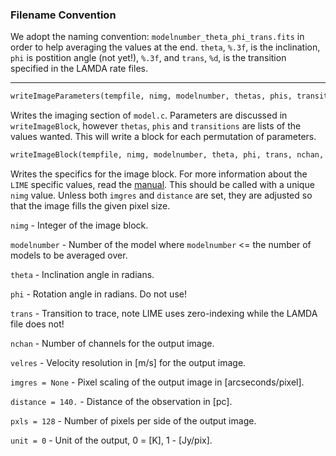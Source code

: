 ### Filename Convention

We adopt the naming convention: `modelnumber_theta_phi_trans.fits` in order to help averaging the values at the end. `theta`, `%.3f`, is the inclination, `phi` is postition angle (not yet!), `%.3f`, and `trans`, `%d`, is the transition specified in the LAMDA rate files.

---

```python
writeImageParameters(tempfile, nimg, modelnumber, thetas, phis, transitions, nchan, velres, imgres=None, distance=140., pxls=128, unit=0)
```

Writes the imaging section of `model.c`. Parameters are discussed in `writeImageBlock`, however `thetas`, `phis` and `transitions` are lists of the values wanted. This will write a block for each permutation of parameters. 


```python
writeImageBlock(tempfile, nimg, modelnumber, theta, phi, trans, nchan, velres, imgres=None, distance=140., pxls=128, unit=0)
```

Writes the specifics for the image block. For more information about the `LIME` specific values, read the [manual](https://lime.readthedocs.io/en/v1.5/usermanual.html). This should be called with a unique `nimg` value. Unless both `imgres` and `distance` are set, they are adjusted so that the image fills the given pixel size.


`nimg` - Integer of the image block.

`modelnumber` - Number of the model where `modelnumber` <= the number of models to be averaged over.

`theta` - Inclination angle in radians.

`phi` - Rotation angle in radians. Do not use!

`trans` - Transition to trace, note LIME uses zero-indexing while the LAMDA file does not!

`nchan` - Number of channels for the output image.

`velres` - Velocity resolution in [m/s] for the output image.

`imgres = None` - Pixel scaling of the output image in [arcseconds/pixel].

`distance = 140.` - Distance of the observation in [pc].

`pxls = 128` - Number of pixels per side of the output image.

`unit = 0` - Unit of the output, 0 = [K], 1 - [Jy/pix].
